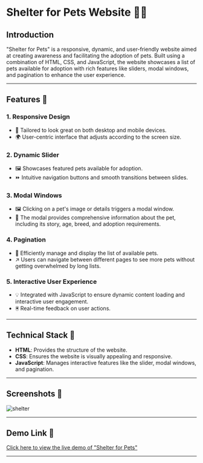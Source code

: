 # Shelter for Pets Website 🐶🐱

## Introduction
"Shelter for Pets" is a responsive, dynamic, and user-friendly website aimed at creating awareness and facilitating the adoption of pets. Built using a combination of HTML, CSS, and JavaScript, the website showcases a list of pets available for adoption with rich features like sliders, modal windows, and pagination to enhance the user experience.

---

## Features 🌟

### 1. Responsive Design
- 📱 Tailored to look great on both desktop and mobile devices.
- 🌍 User-centric interface that adjusts according to the screen size.

### 2. Dynamic Slider
- 🖼️ Showcases featured pets available for adoption.
- ⏩ Intuitive navigation buttons and smooth transitions between slides.

### 3. Modal Windows
- 🖼️ Clicking on a pet's image or details triggers a modal window.
- 📖 The modal provides comprehensive information about the pet, including its story, age, breed, and adoption requirements.

### 4. Pagination
- 📄 Efficiently manage and display the list of available pets.
- ↗️ Users can navigate between different pages to see more pets without getting overwhelmed by long lists.

### 5. Interactive User Experience
- 💡 Integrated with JavaScript to ensure dynamic content loading and interactive user engagement.
- 🖲️ Real-time feedback on user actions.

---

## Technical Stack 💼

- **HTML**: Provides the structure of the website.
- **CSS**: Ensures the website is visually appealing and responsive.
- **JavaScript**: Manages interactive features like the slider, modal windows, and pagination.

---

## Screenshots 📸


![shelter](https://github.com/Tanyaa-a/jubilant-potato/assets/120506794/d239cab0-478a-4c38-b0b9-24a81671deed)


---

## Demo Link 🔗
[Click here to view the live demo of "Shelter for Pets"](your-demo-link-here)

---
